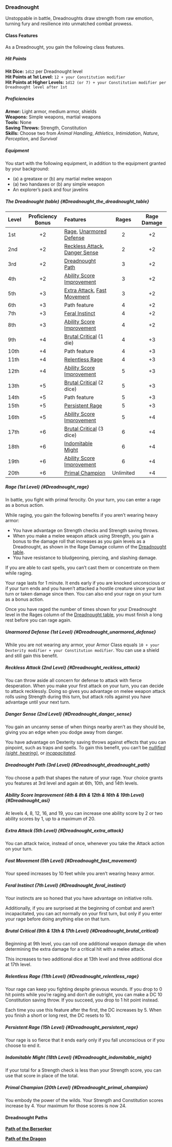 ### Dreadnought

Unstoppable in battle, Dreadnoughts draw strength from raw emotion, turning fury and resilience into unmatched combat prowess.

#### Class Features

As a Dreadnought, you gain the following class features.

##### Hit Points

**Hit Dice:**
`1d12` per Dreadnought level
\
**Hit Points at 1st Level:**
`12 + your Constitution modifier`
\
**Hit Points at Higher Levels:**
`1d12 (or 7) + your Constitution modifier per Dreadnought level after 1st`

##### Proficiencies

**Armor:**
Light armor, medium armor, shields
\
**Weapons:**
Simple weapons, martial weapons
\
**Tools:**
None
\
**Saving Throws:**
Strength, Constitution
\
**Skills:**
Choose two from _Animal Handling_, _Athletics_, _Intimidation_, _Nature_, _Perception_, and _Survival_

##### Equipment

You start with the following equipment, in addition to the equipment granted by your background:

- (a) a greataxe or (b) any martial melee weapon
- (a) two handaxes or (b) any simple weapon
- An explorer’s pack and four javelins

##### The Dreadnought (table) {#Dreadnought_the_dreadnought_table}

| Level | Proficiency Bonus | Features                                                                                   | Rages     | Rage Damage |
|:------|:-----------------:|:-------------------------------------------------------------------------------------------|:---------:|:-----------:|
|   1st |        +2         | [Rage](#Dreadnought_rage), [Unarmored Defense](#Dreadnought_unarmored_defense)             |     2     |      +2     |
|   2nd |        +2         | [Reckless Attack](#Dreadnought_reckless_attack), [Danger Sense](#Dreadnought_danger_sense) |     2     |      +2     |
|   3rd |        +2         | [Dreadnought Path](#Dreadnought_dreadnought_path)                                          |     3     |      +2     |
|   4th |        +2         | [Ability Score Improvement](#Dreadnought_asi)                                              |     3     |      +2     |
|   5th |        +3         | [Extra Attack](#Dreadnought_extra_attack), [Fast Movement](#Dreadnought_fast_movement)     |     3     |      +2     |
|   6th |        +3         | Path feature                                                                               |     4     |      +2     |
|   7th |        +3         | [Feral Instinct](#Dreadnought_feral_instinct)                                              |     4     |      +2     |
|   8th |        +3         | [Ability Score Improvement](#Dreadnought_asi)                                              |     4     |      +2     |
|   9th |        +4         | [Brutal Critical](#Dreadnought_brutal_critical) (1 die)                                    |     4     |      +3     |
|  10th |        +4         | Path feature                                                                               |     4     |      +3     |
|  11th |        +4         | [Relentless Rage](#Dreadnought_relentless_rage)                                             |     4     |      +3     |
|  12th |        +4         | [Ability Score Improvement](#Dreadnought_asi)                                              |     5     |      +3     |
|  13th |        +5         | [Brutal Critical](#Dreadnought_brutal_critical) (2 dice)                                   |     5     |      +3     |
|  14th |        +5         | Path feature                                                                               |     5     |      +3     |
|  15th |        +5         | [Persistent Rage](#Dreadnought_persistent_rage)                                            |     5     |      +3     |
|  16th |        +5         | [Ability Score Improvement](#Dreadnought_asi)                                              |     5     |      +4     |
|  17th |        +6         | [Brutal Critical](#Dreadnought_brutal_critical) (3 dice)                                   |     6     |      +4     |
|  18th |        +6         | [Indomitable Might](#Dreadnought_indomitable_might)                                        |     6     |      +4     |
|  19th |        +6         | [Ability Score Improvement](#Dreadnought_asi)                                              |     6     |      +4     |
|  20th |        +6         | [Primal Champion](#Dreadnought_primal_champion)                                            | Unlimited |      +4     |

##### Rage (1st Level) {#Dreadnought_rage}

In battle, you fight with primal ferocity.
On your turn, you can enter a rage as a bonus action.

While raging, you gain the following benefits if you aren’t wearing heavy armor:

- You have advantage on Strength checks and Strength saving throws.
- When you make a melee weapon attack using Strength, you gain a bonus to the damage roll that increases as you gain levels as a Dreadnought, as shown in the Rage Damage column of the [Dreadnought table](#Dreadnought_the_dreadnought_table).
- You have resistance to bludgeoning, piercing, and slashing damage.

If you are able to cast spells, you can’t cast them or concentrate on them while raging.

Your rage lasts for 1 minute.
It ends early if you are knocked unconscious or if your turn ends and you haven’t attacked a hostile creature since your last turn or taken damage since then.
You can also end your rage on your turn as a bonus action.

Once you have raged the number of times shown for your Dreadnought level in the Rages column of the [Dreadnought table](#Dreadnought_the_dreadnought_table), you must finish a long rest before you can rage again.

##### Unarmored Defense (1st Level) {#Dreadnought_unarmored_defense}

While you are not wearing any armor, your Armor Class equals `10 + your Dexterity modifier + your Constitution modifier`.
You can use a shield and still gain this benefit.

##### Reckless Attack (2nd Level) {#Dreadnought_reckless_attack}

You can throw aside all concern for defense to attack with fierce desperation.
When you make your first attack on your turn, you can decide to attack recklessly.
Doing so gives you advantage on melee weapon attack rolls using Strength during this turn, but attack rolls against you have advantage until your next turn.

##### Danger Sense (2nd Level) {#Dreadnought_danger_sense}

You gain an uncanny sense of when things nearby aren’t as they should be, giving you an edge when you dodge away from danger.

You have advantage on Dexterity saving throws against effects that you can pinpoint, such as traps and spells.
To gain this benefit, you can’t be _[<span class="condition">nullified (sight, hearing)</span>](#Conditions_nullified)_, or _[<span class="condition">incapacitated</span>](#Conditions_incapacitated)_.

##### Dreadnought Path (3rd Level) {#Dreadnought_dreadnought_path}

You choose a path that shapes the nature of your rage.
Your choice grants you features at 3rd level and again at 6th, 10th, and 14th levels.

##### Ability Score Improvement (4th & 8th & 12th & 16th & 19th Level) {#Dreadnought_asi}

At levels 4, 8, 12, 16, and 19, you can increase one ability score by 2 or two ability scores by 1, up to a maximum of 20.

##### Extra Attack (5th Level) {#Dreadnought_extra_attack}

You can attack twice, instead of once, whenever you take the Attack action on your turn.

##### Fast Movement (5th Level) {#Dreadnought_fast_movement}

Your speed increases by 10 feet while you aren’t wearing heavy armor.

##### Feral Instinct (7th Level) {#Dreadnought_feral_instinct}

Your instincts are so honed that you have advantage on initiative rolls.

Additionally, if you are surprised at the beginning of combat and aren’t incapacitated, you can act normally on your first turn, but only if you enter your rage before doing anything else on that turn.

##### Brutal Critical (9th & 13th & 17th Level) {#Dreadnought_brutal_critical}

Beginning at 9th level, you can roll one additional weapon damage die when determining the extra damage for a critical hit with a melee attack.

This increases to two additional dice at 13th level and three additional dice at 17th level.

##### Relentless Rage (11th Level) {#Dreadnought_relentless_rage}

Your rage can keep you fighting despite grievous wounds.
If you drop to 0 hit points while you’re raging and don’t die outright, you can make a DC 10 Constitution saving throw.
If you succeed, you drop to 1 hit point instead.

Each time you use this feature after the first, the DC increases by 5.
When you finish a short or long rest, the DC resets to 10.

##### Persistent Rage (15h Level) {#Dreadnought_persistent_rage}

Your rage is so fierce that it ends early only if you fall unconscious or if you choose to end it.

##### Indomitable Might (18th Level) {#Dreadnought_indomitable_might}

If your total for a Strength check is less than your Strength score, you can use that score in place of the total.

##### Primal Champion (20th Level) {#Dreadnought_primal_champion}

You embody the power of the wilds.
Your Strength and Constitution scores increase by 4.
Your maximum for those scores is now 24.

#### Dreadnought Paths

[**Path of the Berserker**](./Path_of_the_Berserker.md)

[**Path of the Dragon**](./Path_of_the_Dragon.md)

